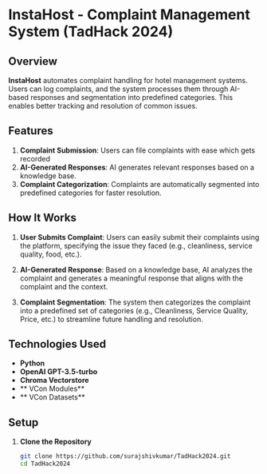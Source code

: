 # InstaHost - Complaint Management System (TadHack 2024)

## Overview

**InstaHost** automates complaint handling for hotel management systems. Users can log complaints, and the system processes them through AI-based responses and segmentation into predefined categories. This enables better tracking and resolution of common issues.

## Features

1. **Complaint Submission**: Users can file complaints with ease which gets recorded
2. **AI-Generated Responses**: AI generates relevant responses based on a knowledge base.
3. **Complaint Categorization**: Complaints are automatically segmented into predefined categories for faster resolution.

## How It Works

1. **User Submits Complaint**: Users can easily submit their complaints using the platform, specifying the issue they faced (e.g., cleanliness, service quality, food, etc.).
   
2. **AI-Generated Response**: Based on a knowledge base, AI analyzes the complaint and generates a meaningful response that aligns with the complaint and the context.
   
3. **Complaint Segmentation**: The system then categorizes the complaint into a predefined set of categories (e.g., Cleanliness, Service Quality, Price, etc.) to streamline future handling and resolution.

## Technologies Used

- **Python**
- **OpenAI GPT-3.5-turbo**
- **Chroma Vectorstore**
- ** VCon Modules**
- ** VCon Datasets**

## Setup

1. **Clone the Repository**
   ```bash
   git clone https://github.com/surajshivkumar/TadHack2024.git
   cd TadHack2024
